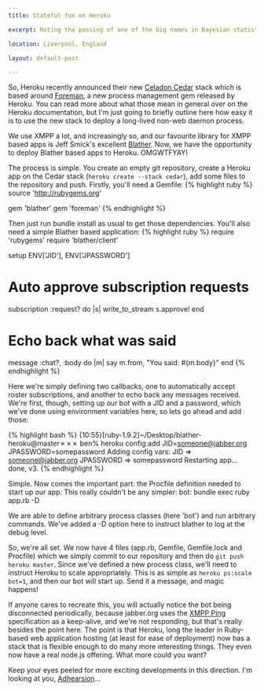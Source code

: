 ```yaml
---
title: Stateful fun on Heroku

excerpt: Noting the passing of one of the big names in Bayesian statistics with a discussion some of his work I am personally familiar with.

location: Liverpool, England

layout: default-post

---
```


So, Heroku recently announced their new [Celadon Cedar](http://devcenter.heroku.com/articles/cedar) stack which is based around [Foreman](http://devcenter.heroku.com/articles/procfile), a new process management gem released by Heroku. You can read more about what those mean in general over on the Heroku documentation, but I'm just going to briefly outline here how easy it is to use the new stack to deploy a long-lived non-web daemon process.

We use XMPP a lot, and increasingly so, and our favourite library for XMPP based apps is Jeff Smick's excellent [Blather](https://github.com/sprsquish/blather). Now, we have the opportunity to deploy Blather based apps to Heroku. OMGWTFYAY!

The process is simple. You create an empty git repository, create a Heroku app on the Cedar stack (`heroku create --stack cedar`), add some files to the repository and push. Firstly, you'll need a Gemfile:
{% highlight ruby %}
source 'http://rubygems.org'

gem 'blather'
gem 'foreman'
{% endhighlight %}

Then just run bundle install as usual to get those dependencies. You'll also need a simple Blather based application:
{% highlight ruby %}
require 'rubygems'
require 'blather/client'

setup ENV['JID'], ENV['JPASSWORD']

# Auto approve subscription requests
subscription :request? do |s|
  write_to_stream s.approve!
end

# Echo back what was said
message :chat?, :body do |m|
  say m.from, "You said: #{m.body}"
end
{% endhighlight %}

Here we're simply defining two callbacks, one to automatically accept roster subscriptions, and another to echo back any messages received. We're first, though, setting up our bot with a JID and a password, which we've done using environment variables here, so lets go ahead and add those:

{% highlight bash %}
{10:55}[ruby-1.9.2]~/Desktop/blather-heroku@master✗✗✗ ben% heroku config:add JID=someone@jabber.org JPASSWORD=somepassword
Adding config vars:
  JID       => someone@jabber.org
  JPASSWORD => somepassword
Restarting app... done, v3.
{% endhighlight %}

Simple. Now comes the important part: the Procfile definition needed to start up our app. This really couldn't be any simpler:
    bot: bundle exec ruby app.rb -D

We are able to define arbitrary process classes (here 'bot') and run arbitrary commands. We've added a -D option here to instruct blather to log at the debug level.

So, we're all set. We now have 4 files (app.rb, Gemfile, Gemfile.lock and Procfile) which we simply commit to our repository and then do `git push heroku master`. Since we've defined a new process class, we'll need to instruct Heroku to scale appropriately. This is as simple as `heroku ps:scale bot=1`, and then our bot will start up. Send it a message, and magic happens!

If anyone cares to recreate this, you will actually notice the bot being disconnected periodically, because jabber.org uses the [XMPP Ping](http://xmpp.org/extensions/xep-0199.html) specification as a keep-alive, and we're not responding, but that's really besides the point here. The point is that Heroku, long the leader in Ruby-based web application hosting (at least for ease of deployment) now has a stack that is flexible enough to do many more interesting things. They even now have a real node.js offering. What more could you want?

Keep your eyes peeled for more exciting developments in this direction. I'm looking at you, [Adhearsion](http://adhearsion.com)...
